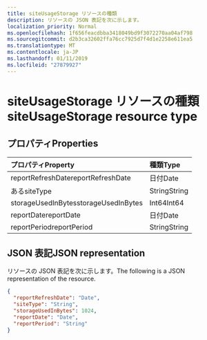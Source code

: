 ```yaml
---
title: siteUsageStorage リソースの種類
description: リソースの JSON 表記を次に示します。
localization_priority: Normal
ms.openlocfilehash: 1f656feacdbba3418049bd9f3072270aa04af798
ms.sourcegitcommit: d2b3ca32602ffa76cc7925d7f4d1e2258e611ea5
ms.translationtype: MT
ms.contentlocale: ja-JP
ms.lasthandoff: 01/11/2019
ms.locfileid: "27879927"
---
```

# <a name="siteusagestorage-resource-type"></a><span data-ttu-id="5bf84-103">siteUsageStorage リソースの種類</span><span class="sxs-lookup"><span data-stu-id="5bf84-103">siteUsageStorage resource type</span></span>

## <a name="properties"></a><span data-ttu-id="5bf84-104">プロパティ</span><span class="sxs-lookup"><span data-stu-id="5bf84-104">Properties</span></span>

| <span data-ttu-id="5bf84-105">プロパティ</span><span class="sxs-lookup"><span data-stu-id="5bf84-105">Property</span></span>           | <span data-ttu-id="5bf84-106">種類</span><span class="sxs-lookup"><span data-stu-id="5bf84-106">Type</span></span>   |
| :----------------- | :----- |
| <span data-ttu-id="5bf84-107">reportRefreshDate</span><span class="sxs-lookup"><span data-stu-id="5bf84-107">reportRefreshDate</span></span>  | <span data-ttu-id="5bf84-108">日付</span><span class="sxs-lookup"><span data-stu-id="5bf84-108">Date</span></span>   |
| <span data-ttu-id="5bf84-109">ある</span><span class="sxs-lookup"><span data-stu-id="5bf84-109">siteType</span></span>           | <span data-ttu-id="5bf84-110">String</span><span class="sxs-lookup"><span data-stu-id="5bf84-110">String</span></span> |
| <span data-ttu-id="5bf84-111">storageUsedInBytes</span><span class="sxs-lookup"><span data-stu-id="5bf84-111">storageUsedInBytes</span></span> | <span data-ttu-id="5bf84-112">Int64</span><span class="sxs-lookup"><span data-stu-id="5bf84-112">Int64</span></span>  |
| <span data-ttu-id="5bf84-113">reportDate</span><span class="sxs-lookup"><span data-stu-id="5bf84-113">reportDate</span></span>         | <span data-ttu-id="5bf84-114">日付</span><span class="sxs-lookup"><span data-stu-id="5bf84-114">Date</span></span>   |
| <span data-ttu-id="5bf84-115">reportPeriod</span><span class="sxs-lookup"><span data-stu-id="5bf84-115">reportPeriod</span></span>       | <span data-ttu-id="5bf84-116">String</span><span class="sxs-lookup"><span data-stu-id="5bf84-116">String</span></span> |

## <a name="json-representation"></a><span data-ttu-id="5bf84-117">JSON 表記</span><span class="sxs-lookup"><span data-stu-id="5bf84-117">JSON representation</span></span>

<span data-ttu-id="5bf84-118">リソースの JSON 表記を次に示します。</span><span class="sxs-lookup"><span data-stu-id="5bf84-118">The following is a JSON representation of the resource.</span></span>

<!-- {
  "blockType": "resource",
  "@odata.type": "microsoft.graph.siteUsageStorage"
} -->

```json
{
  "reportRefreshDate": "Date", 
  "siteType": "String", 
  "storageUsedInBytes": 1024, 
  "reportDate": "Date", 
  "reportPeriod": "String"
}
```
